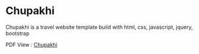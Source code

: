 # Chupakhi
 Chupakhi is a travel website template build with html, css, javascript, jquery, bootstrap

 PDF View : [Chupakhi](https://drive.google.com/drive/folders/1_4mBiJYWy67KiEPYXtV_6XaGzja1PM57?usp=sharing)
